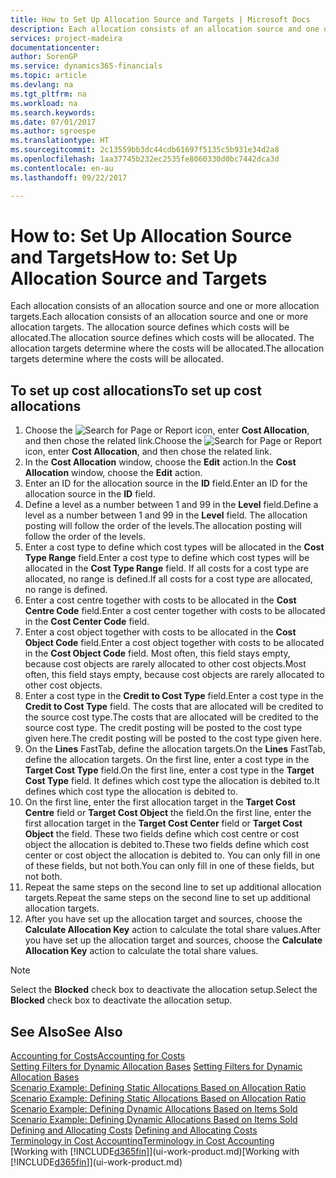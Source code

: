 ```yaml
---
title: How to Set Up Allocation Source and Targets | Microsoft Docs
description: Each allocation consists of an allocation source and one or more allocation targets. The allocation source defines which costs will be allocated. The allocation targets determine where the costs will be allocated.
services: project-madeira
documentationcenter: 
author: SorenGP
ms.service: dynamics365-financials
ms.topic: article
ms.devlang: na
ms.tgt_pltfrm: na
ms.workload: na
ms.search.keywords: 
ms.date: 07/01/2017
ms.author: sgroespe
ms.translationtype: HT
ms.sourcegitcommit: 2c13559bb3dc44cdb61697f5135c5b931e34d2a8
ms.openlocfilehash: 1aa37745b232ec2535fe8060330d0bc7442dca3d
ms.contentlocale: en-au
ms.lasthandoff: 09/22/2017

---
```

# <a name="how-to-set-up-allocation-source-and-targets"></a><span data-ttu-id="e5fdd-105">How to: Set Up Allocation Source and Targets</span><span class="sxs-lookup"><span data-stu-id="e5fdd-105">How to: Set Up Allocation Source and Targets</span></span>
<span data-ttu-id="e5fdd-106">Each allocation consists of an allocation source and one or more allocation targets.</span><span class="sxs-lookup"><span data-stu-id="e5fdd-106">Each allocation consists of an allocation source and one or more allocation targets.</span></span> <span data-ttu-id="e5fdd-107">The allocation source defines which costs will be allocated.</span><span class="sxs-lookup"><span data-stu-id="e5fdd-107">The allocation source defines which costs will be allocated.</span></span> <span data-ttu-id="e5fdd-108">The allocation targets determine where the costs will be allocated.</span><span class="sxs-lookup"><span data-stu-id="e5fdd-108">The allocation targets determine where the costs will be allocated.</span></span>  

## <a name="to-set-up-cost-allocations"></a><span data-ttu-id="e5fdd-109">To set up cost allocations</span><span class="sxs-lookup"><span data-stu-id="e5fdd-109">To set up cost allocations</span></span>  
1.  <span data-ttu-id="e5fdd-110">Choose the ![Search for Page or Report](media/ui-search/search_small.png "Search for Page or Report icon") icon, enter **Cost Allocation**, and then chose the related link.</span><span class="sxs-lookup"><span data-stu-id="e5fdd-110">Choose the ![Search for Page or Report](media/ui-search/search_small.png "Search for Page or Report icon") icon, enter **Cost Allocation**, and then chose the related link.</span></span>  
2.  <span data-ttu-id="e5fdd-111">In the **Cost Allocation** window, choose the **Edit** action.</span><span class="sxs-lookup"><span data-stu-id="e5fdd-111">In the **Cost Allocation** window, choose the **Edit** action.</span></span>  
3.  <span data-ttu-id="e5fdd-112">Enter an ID for the allocation source in the **ID** field.</span><span class="sxs-lookup"><span data-stu-id="e5fdd-112">Enter an ID for the allocation source in the **ID** field.</span></span>  
4.  <span data-ttu-id="e5fdd-113">Define a level as a number between 1 and 99 in the **Level** field.</span><span class="sxs-lookup"><span data-stu-id="e5fdd-113">Define a level as a number between 1 and 99 in the **Level** field.</span></span> <span data-ttu-id="e5fdd-114">The allocation posting will follow the order of the levels.</span><span class="sxs-lookup"><span data-stu-id="e5fdd-114">The allocation posting will follow the order of the levels.</span></span>  
5.  <span data-ttu-id="e5fdd-115">Enter a cost type to define which cost types will be allocated in the **Cost Type Range** field.</span><span class="sxs-lookup"><span data-stu-id="e5fdd-115">Enter a cost type to define which cost types will be allocated in the **Cost Type Range** field.</span></span> <span data-ttu-id="e5fdd-116">If all costs for a cost type are allocated, no range is defined.</span><span class="sxs-lookup"><span data-stu-id="e5fdd-116">If all costs for a cost type are allocated, no range is defined.</span></span>  
6.  <span data-ttu-id="e5fdd-117">Enter a cost centre together with costs to be allocated in the **Cost Centre Code** field.</span><span class="sxs-lookup"><span data-stu-id="e5fdd-117">Enter a cost center together with costs to be allocated in the **Cost Center Code** field.</span></span>  
7.  <span data-ttu-id="e5fdd-118">Enter a cost object together with costs to be allocated in the **Cost Object Code** field.</span><span class="sxs-lookup"><span data-stu-id="e5fdd-118">Enter a cost object together with costs to be allocated in the **Cost Object Code** field.</span></span> <span data-ttu-id="e5fdd-119">Most often, this field stays empty, because cost objects are rarely allocated to other cost objects.</span><span class="sxs-lookup"><span data-stu-id="e5fdd-119">Most often, this field stays empty, because cost objects are rarely allocated to other cost objects.</span></span>  
8.  <span data-ttu-id="e5fdd-120">Enter a cost type in the **Credit to Cost Type** field.</span><span class="sxs-lookup"><span data-stu-id="e5fdd-120">Enter a cost type in the **Credit to Cost Type** field.</span></span> <span data-ttu-id="e5fdd-121">The costs that are allocated will be credited to the source cost type.</span><span class="sxs-lookup"><span data-stu-id="e5fdd-121">The costs that are allocated will be credited to the source cost type.</span></span> <span data-ttu-id="e5fdd-122">The credit posting will be posted to the cost type given here.</span><span class="sxs-lookup"><span data-stu-id="e5fdd-122">The credit posting will be posted to the cost type given here.</span></span>  
9. <span data-ttu-id="e5fdd-123">On the **Lines** FastTab, define the allocation targets.</span><span class="sxs-lookup"><span data-stu-id="e5fdd-123">On the **Lines** FastTab, define the allocation targets.</span></span> <span data-ttu-id="e5fdd-124">On the first line, enter a cost type in the **Target Cost Type** field.</span><span class="sxs-lookup"><span data-stu-id="e5fdd-124">On the first line, enter a cost type in the **Target Cost Type** field.</span></span> <span data-ttu-id="e5fdd-125">It defines which cost type the allocation is debited to.</span><span class="sxs-lookup"><span data-stu-id="e5fdd-125">It defines which cost type the allocation is debited to.</span></span>  
10. <span data-ttu-id="e5fdd-126">On the first line, enter the first allocation target in the **Target Cost Centre** field or **Target Cost Object** the field.</span><span class="sxs-lookup"><span data-stu-id="e5fdd-126">On the first line, enter the first allocation target in the **Target Cost Center** field or **Target Cost Object** the field.</span></span> <span data-ttu-id="e5fdd-127">These two fields define which cost centre or cost object the allocation is debited to.</span><span class="sxs-lookup"><span data-stu-id="e5fdd-127">These two fields define which cost center or cost object the allocation is debited to.</span></span> <span data-ttu-id="e5fdd-128">You can only fill in one of these fields, but not both.</span><span class="sxs-lookup"><span data-stu-id="e5fdd-128">You can only fill in one of these fields, but not both.</span></span>  
11. <span data-ttu-id="e5fdd-129">Repeat the same steps on the second line to set up additional allocation targets.</span><span class="sxs-lookup"><span data-stu-id="e5fdd-129">Repeat the same steps on the second line to set up additional allocation targets.</span></span>  
12. <span data-ttu-id="e5fdd-130">After you have set up the allocation target and sources, choose the **Calculate Allocation Key** action to calculate the total share values.</span><span class="sxs-lookup"><span data-stu-id="e5fdd-130">After you have set up the allocation target and sources, choose the **Calculate Allocation Key** action to calculate the total share values.</span></span>  

> [!NOTE]  
>  <span data-ttu-id="e5fdd-131">Select the **Blocked** check box to deactivate the allocation setup.</span><span class="sxs-lookup"><span data-stu-id="e5fdd-131">Select the **Blocked** check box to deactivate the allocation setup.</span></span>  

## <a name="see-also"></a><span data-ttu-id="e5fdd-132">See Also</span><span class="sxs-lookup"><span data-stu-id="e5fdd-132">See Also</span></span>  
[<span data-ttu-id="e5fdd-133">Accounting for Costs</span><span class="sxs-lookup"><span data-stu-id="e5fdd-133">Accounting for Costs</span></span>](finance-manage-cost-accounting.md)  
 <span data-ttu-id="e5fdd-134">[Setting Filters for Dynamic Allocation Bases](finance-setting-filters-for-dynamic-allocation-bases.md) </span><span class="sxs-lookup"><span data-stu-id="e5fdd-134">[Setting Filters for Dynamic Allocation Bases](finance-setting-filters-for-dynamic-allocation-bases.md) </span></span>  
 <span data-ttu-id="e5fdd-135">[Scenario Example: Defining Static Allocations Based on Allocation Ratio](finance-scenario-example-defining-static-allocations-based-on-allocation-ratio.md) </span><span class="sxs-lookup"><span data-stu-id="e5fdd-135">[Scenario Example: Defining Static Allocations Based on Allocation Ratio](finance-scenario-example-defining-static-allocations-based-on-allocation-ratio.md) </span></span>  
 <span data-ttu-id="e5fdd-136">[Scenario Example: Defining Dynamic Allocations Based on Items Sold](finance-scenario-example-defining-dynamic-allocations-based-on-items-sold.md) </span><span class="sxs-lookup"><span data-stu-id="e5fdd-136">[Scenario Example: Defining Dynamic Allocations Based on Items Sold](finance-scenario-example-defining-dynamic-allocations-based-on-items-sold.md) </span></span>  
 <span data-ttu-id="e5fdd-137">[Defining and Allocating Costs](finance-define-and-allocate-costs.md) </span><span class="sxs-lookup"><span data-stu-id="e5fdd-137">[Defining and Allocating Costs](finance-define-and-allocate-costs.md) </span></span>  
 [<span data-ttu-id="e5fdd-138">Terminology in Cost Accounting</span><span class="sxs-lookup"><span data-stu-id="e5fdd-138">Terminology in Cost Accounting</span></span>](finance-terminology-in-cost-accounting.md)  
 <span data-ttu-id="e5fdd-139">[Working with [!INCLUDE[d365fin](includes/d365fin_md.md)]](ui-work-product.md)</span><span class="sxs-lookup"><span data-stu-id="e5fdd-139">[Working with [!INCLUDE[d365fin](includes/d365fin_md.md)]](ui-work-product.md)</span></span>

